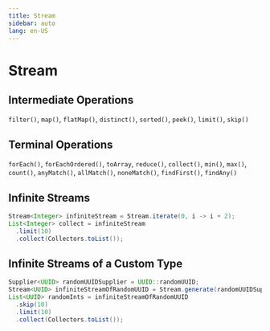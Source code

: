 ```yaml
---
title: Stream
sidebar: auto
lang: en-US
---
```

# Stream

## Intermediate Operations

`filter()`, `map()`, `flatMap()`, `distinct()`, `sorted()`, `peek()`, `limit()`, `skip()`

## Terminal Operations

`forEach()`, `forEachOrdered()`, `toArray`, `reduce()`, `collect()`, `min()`, `max()`, `count()`, `anyMatch()`, `allMatch()`, `noneMatch()`, `findFirst()`, `findAny()`

## Infinite Streams

```java
Stream<Integer> infiniteStream = Stream.iterate(0, i -> i + 2);
List<Integer> collect = infiniteStream
  .limit(10)
  .collect(Collectors.toList());
```

## Infinite Streams of a Custom Type

```java
Supplier<UUID> randomUUIDSupplier = UUID::randomUUID;
Stream<UUID> infiniteStreamOfRandomUUID = Stream.generate(randomUUIDSupplier);
List<UUID> randomInts = infiniteStreamOfRandomUUID
  .skip(10)
  .limit(10)
  .collect(Collectors.toList());
```
